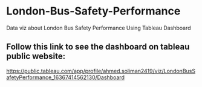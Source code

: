 # London-Bus-Safety-Performance
Data viz about London Bus Safety Performance Using Tableau Dashboard

## Follow this link to see the dashboard on tableau public website:
https://public.tableau.com/app/profile/ahmed.soliman2419/viz/LondonBusSafetyPerformance_16367414562130/Dashboard
